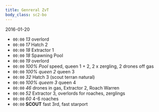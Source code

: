 ```yaml
---
title: Genreral ZvT
body_class: sc2-bo
---
```


2016-01-20

- `00:00` _13_                 overlord
- `00:00` _17_                 Hatch 2
- `00:00` _18_                 Extractor 1
- `00:00` _18_                 Spawning Pool
- `00:00` _19_                 overlord
- `00:00` _100% Pool_          speed, queen 1 + 2, 2 x zergling, 2 drones off gas
- `00:00` _100% queen 2_       queen 3
- `00:00` _32_                 Hatch 3 (scout terran natural)
- `00:00` _100% queem 3_       queen 4
- `00:00` _46_                 drones in gas, Extractor 2, Roach Warren
- `00:00` _52_                 Extractor 3, overlords for roaches, zerglings
- `00:00` _60_                 4-6 roaches
- `00:00` __SCOUT__            fast 3rd, fast starport
